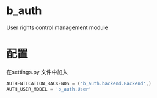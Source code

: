 # b_auth
User rights control management module

# 配置
在settings.py 文件中加入
``` python
AUTHENTICATION_BACKENDS = ('b_auth.backend.Backend',)
AUTH_USER_MODEL = 'b_auth.User'
```
